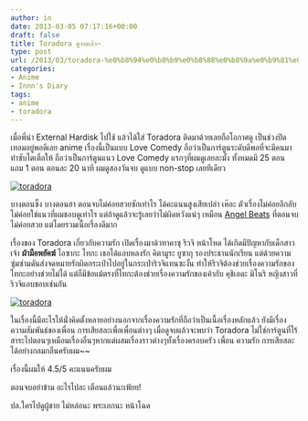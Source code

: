 ```yaml
---
author: in
date: 2013-03-05 07:17:16+00:00
draft: false
title: Toradora ดูจบแล้ว~
type: post
url: /2013/03/toradora-%e0%b8%94%e0%b8%b9%e0%b8%88%e0%b8%9a%e0%b9%81%e0%b8%a5%e0%b9%89%e0%b8%a7/
categories:
- Anime
- Innn's Diary
tags:
- anime
- toradora
---
```


เมื่อพี่นำ External Hardisk ไปใช้ แล้วได้ใส่ Toradora ติดมาด้วยเลยถือโอกาศดู เป็นช่วงปิดเทอมอยู่พอดีเลย anime เรื่องนี้เป็นแบบ Love Comedy ถือว่าเป็นการ์ตูนระดับดีพอที่จะมีคนมาทำซับไตเติ้ลให้ ถือว่าเป็นการ์ตูนแนว Love Comedy แรกๆที่ผมดูเลยละมั้ง ทั้งหมดมี 25 ตอน แถม 1 ตอน ตอนละ 20 นาที ผมดูสองวันจบ ดูแบบ non-stop เลยทีเดียว

[![toradora](https://www.innnblog.com/wp-content/uploads/2013/03/toradora2.jpg)
](https://www.innnblog.com/wp-content/uploads/2013/03/toradora2.jpg)

<!-- more -->

บางตอนซึ้ง บางตอนฮา ตอนจบไม่ค่อยสวยซักเท่าไร ได้คะแนนสูงเสียเปล่า เห๊อะ ตัวเรื่องไม่ค่อยลึกลับ ไม่ค่อยใช่แนวที่ผมชอบดูเท่าไร แต่ถ้าดูแล้วจะรู้เลยว่าไม่ผิดหวังแน่ๆ เหมือน [Angel Beats](https://www.innnblog.com/angel-beats-%e0%b9%81%e0%b8%9c%e0%b8%99%e0%b8%9e%e0%b8%b4%e0%b8%8a%e0%b8%b4%e0%b8%95%e0%b8%99%e0%b8%b2%e0%b8%87%e0%b8%9f%e0%b9%89%e0%b8%b2/) ที่ตอนจบไม่ค่อยสวย แต่โดยรวมเนื้อเรื่องดีมาก

เรื่องของ Toradora เกี่ยวกับความรัก เปิดเรื่องมาด้วทาคาซุ ริวจิ หน้าโหด ได้เกิดมีปัญหากับเด็กสาวเจ้า **ฝ่ามือพยัคฆ์** ไอซากะ ไทกะ เธอได้แอบหลงรัก คิตามูระ ยูซากุ รองประธานนักเรียน แต่ด้วยความซุ่มซ่ามดันส่งจดหมายรักผิดกระเป๋าไปอยู่ในกระเป๋าริวจิแทนซะงั้น ทำให้ริวจิต้องช่วยเรื่องความรักของไทกะอย่างช่วยไม่ได้ แต่ก็มีข้อแม้ตรงที่ไทกะต้องช่วยเรื่องความรักของเค้ากับ คุชิเอดะ มิโนริ หญิงสาวที่ริวจิแอบชอบเช่นกัน

[![toradora](https://www.innnblog.com/wp-content/uploads/2013/03/toradora.jpg)
](https://www.innnblog.com/wp-content/uploads/2013/03/toradora.jpg)

ในเรื่องนี้มีอะไรให้นั่งคิดตั้งหลายอย่างนอกจากเรื่องความรักที่ถือว่าเป็นเนื้อเรื่องหลักแล้ว ยังมีเรื่องความสัมพันธ์ของเพื่อน การเสียสละเพื่อเพื่อนต่างๆ เมื่อดูจบแล้วจะพบว่า Toradora ไม่ใช่การ์ตูนที่ไร้สาระไปตอนๆเหมือนเรื่องอื่นๆหากแต่ผสมเรื่องราวต่างๆทั้งเรื่องครอบครัว เพื่อน ความรัก การเสียสละได้อย่างกลมกลืนครับผม~~

เรื่องนี้ผมให้ 4.5/5 คะแนนครับผม

ตอนจบอย่าข้าม อะไรไปละ เตือนแล้วนะเฟ้ยย!

ปล.ใครไปดูผู้ชาย ไม่หล่อนะ พระเอกนะ หน้าโฉด
